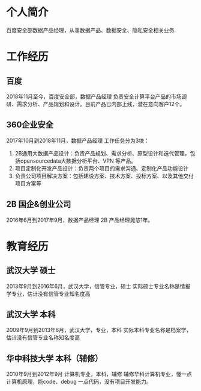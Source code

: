 # 个人简介

百度安全部数据产品经理，从事数据产品、数据安全、隐私安全相关业务.

# 工作经历

## 百度
2018年11月至今，百度安全部，数据产品经理 
负责安全计算平台产品的市场调研、需求分析、产品规划和设计。目前产品已内部上线，潜在意向客户12个。

## 360企业安全
2017年10月到2018年11月，数据产品经理 
工作任务分为3块：
1. 2B通用大数据产品设计：负责产品规划、需求分析、原型设计和迭代管理，包括opensourcedata大数据分析平台、VPN 等产品。
2. 项目定制化开发产品设计：负责两个项目的需求沟通、定制化产品功能设计
3. 负责公司项目解决方案：包括建设方案、技术方案、投标方案、以及其他交付项目方案等

## 2B 国企&创业公司
2016年6月到2017年9月，数据产品经理 
2B 产品经理晃悠1年。

# 教育经历
## 武汉大学 硕士
2013年9月到2016年6月，武汉大学，信管专业，硕士 
实际硕士专业名称是情报学专业，估计没有信管专业知名度高
## 武汉大学 本科
2009年9月到2013年6月，武汉大学，专业，本科
实际本科专业名称是档案学，估计没有信管专业名称知名度高

## 华中科技大学 本科（辅修）
2010年9月到2012年9月 计算机专业，本科，辅修 
辅修华科计算机专业，懂一点计算机原理，能code、debug 一点代码，没有项目开发能力。

